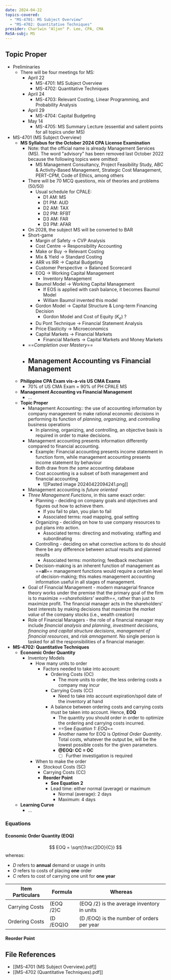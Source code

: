 ```yaml
---
date: 2024-04-22
topics-covered:
  - "MS-4701: MS Subject Overview"
  - "MS-4702: Quantitative Techniques"
presider: Charlwin "Aljon" P. Lee, CPA, CMA
ReSA-subj: MS
---
```

## Topic Proper
- Preliminaries
	- There will be four meetings for MS:
		- April 22
			- MS-4701: MS Subject Overview
			- MS-4702: Quantitative Techniques
		- April 24
			- MS-4703: Relevant Costing, Linear Programming, and Probability Analysis
		- April 29
			- MS-4704: Capital Budgeting
		- May 14
			- MS-4705: MS Summary Lecture (essential and salient points for all topics under MS)
- MS-4701 (MS Subject Overview)
	- **MS Syllabus for the October 2024 CPA License Examination**
		- Note: that the official name is already Management Services (MS). The word "advisory" has been removed last October 2022 because the following topics were omitted:
			- MS Management Consultancy, Project Feasibility Study, ABC & Activity-Based Management, Strategic Cost Management, PERT-CPM, Code of Ethics, among others
		- There will be 70 MCQ questions, mix of theories and problems (50/50)
			- Usual schedule for CPALE:
				- D1 AM: MS
				- D1 PM: AUD
				- D2 AM: TAX
				- D2 PM: RFBT
				- D3 AM: FAR
				- D3 PM: AFAR
		- On 2028, the subject MS will be converted to BAR
		- Short-game
			- Margin of Safety -> CVP Analysis
			- Cost Centre -> Responsibility Accounting
			- Make or Buy -> Relevant Costing
			- Mix & Yield -> Standard Costing
			- ARR vs IRR -> Capital Budgeting
			- Customer Perspective -> Balanced Scorecard
			- EOQ -> Working Capital Management
				- Inventory Management
			- Baumol Model -> Working Capital Management
				- If EOS is applied with cash balance, it becomes Baumol Model
				- William Baumol invented this model
			- Gordon Model -> Capital Structure & Long-term Financing Decision
				- Gordon Model and Cost of Equity ($K_e$) ?
			- Du Pont Technique -> Financial Statement Analysis
			- Price Elasticity -> Microeconomics
			- Capital Markets -> Financial Markets
				- Financial Markets -> Capital Markets and Money Markets
		- ==*Completion over Mastery*==
		- Management Accounting vs Financial Management
			- 
	- **Philippine CPA Exam vis-a-vis US CMA Exams**
		- 70% of US CMA Exam = 90% of PH CPALE MS
	- **Management Accounting vs Financial Management**
		- ...
	- **Topic Proper**
		- Management Accounting:: the use of accounting information by company management to make rational economic *decisions* in performing its function of *planning*, *organizing*, and *controlling* business operations
			- In planning, organizing, and controlling, an objective basis is required in order to make decisions.
		- Management accounting presents information differently compared to financial accounting.
			- Example: Financial accounting presents income statement in function form, while management accounting presents income statement by behaviour
			- Both draw from *the same* accounting database
			- Cost accounting is a subset of both management and financial accounting
				- ![[Pasted image 20240422094241.png]]
		- Management accounting is *future oriented*
		- *Three Management Functions*, in this same exact order:
			- Planning - deciding on company goals and objectives and figures out how to achieve them.
				- If you fail to plan, you plan to fail
				- Associated terms: road mapping, goal setting
			- Organizing - deciding on how to use company resources to put plans into action.
				- Associated terms: directing and motivating; staffing and subordinating
			- Controlling - deciding on what corrective actions to do should there be any difference between actual results and planned results
				- Associated terms: monitoring; feedback mechanism
			- Decision-making is an inherent function of management as ==**all**== management functions would require a certain level of decision-making; this makes management accounting information useful in all stages of management.
		- Goal of Financial Management - modern managerial finance theory works under the premise that the primary goal of the firm is to maximize *==shareholders' wealth==*, rather than just to maximize profit. The financial manager acts in the shareholders' best interests by making decisions that maximize the *market value* of the company stocks (i.e., wealth creation)
		- Role of Financial Managers - the role of a financial manager may include *financial analysis and planning*, *investment decisions*, *financing and capital structure decisions*, *management of financial resources*, and *risk amnagement*. No single person is tasked for all the responsibilities of a financial manager.
- **MS-4702: Quantitative Techniques**
	- **Economic Order Quantity**
		- Inventory Models
			- How many units to order
				- Factors needed to take into account:
					- Ordering Costs (OC)
						- The more units to order, the less ordering costs a company may incur
					- Carrying Costs (CC)
						- Need to take into account expiration/spoil date of the inventory at hand
					- A balance between ordering costs and carrying costs must be taken into account. Hence, **EOQ**
						- The quantity you should order in order to optimize the ordering and carrying costs incurred.
						- ==See *Equation 1: EOQ*==
						- Another name for EOQ is *Optimal Order Quantity*. Total costs, whatever the output be, will be the lowest possible costs for the given parameters.
						- **@EOQ: CC = OC**
							- [ ] Further investigation is required
			- When to make the order
				- Stockout Costs (SC)
				- Carrying Costs (CC)
				- **Reorder Point**
					- **See Equation 2**
					- Lead time: either normal (average) or maximum
						- Normal (average): 2 days
						- Maximum: 4 days
	- **Learning Curve**
		- ...

### Equations
#### Economic Order Quantity (EOQ)

$$ EOQ = \sqrt{\frac{2DO}{C}} $$
whereas:
- $D$ refers to **annual** demand or usage in units
- $O$ refers to costs of placing **one** order
- $C$ refers to cost of carrying one unit for **one year**

| Item Particulars | Formula   | Whereas                                    |
| ---------------- | --------- | ------------------------------------------ |
| Carrying Costs   | (EOQ /2)C | (EOQ /2) is the average inventory in units |
| Ordering Costs   | (D /EOQ)O | (D /EOQ) is the number of orders per year  |
#### Reorder Point


## File References

- [[MS-4701 (MS Subject Overview).pdf]]
- [[MS-4702 (Quantitative Techniques).pdf]]